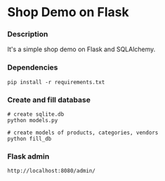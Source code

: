 # Shop Demo on Flask

### Description
It's a simple shop demo on Flask and SQLAlchemy.

### Dependencies
~~~~
pip install -r requirements.txt
~~~~

### Create and fill database
~~~~
# create sqlite.db
python models.py  

# create models of products, categories, vendors
python fill_db  
~~~~

### Flask admin
~~~~
http://localhost:8080/admin/
~~~~
